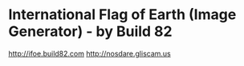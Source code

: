 # International Flag of Earth (Image Generator) - by Build 82

http://ifoe.build82.com
http://nosdare.gliscam.us